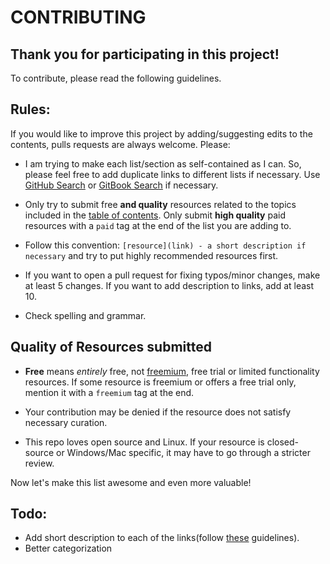 # CONTRIBUTING

## Thank you for participating in this project!

To contribute, please read the following guidelines.

## Rules:

If you would like to improve this project by adding/suggesting edits to the contents, pulls requests are always welcome. Please:

* I am trying to make each list/section as self-contained as I can. So, please feel free to add duplicate links to different lists if necessary. Use [GitHub Search](https://github.com/rsapkf/goodies/search?q=something&unscoped_q=something) or [GitBook Search](https://goodies.gitbook.io/goodies/) if necessary.

* Only try to submit free **and quality** resources related to the topics included in the [table of contents](README.md#table-of-contents). Only submit __high quality__ paid resources with a `paid` tag at the end of the list you are adding to.

* Follow this convention: `[resource](link) - a short description if necessary` and try to put highly recommended resources first.

* If you want to open a pull request for fixing typos/minor changes, make at least 5 changes. If you want to add description to links, add at least 10.

* Check spelling and grammar.

## Quality of Resources submitted

* **Free** means *entirely* free, not [freemium](https://en.wikipedia.org/wiki/Freemium), free trial or limited functionality resources. If some resource is freemium or offers a free trial only, mention it with a ```freemium``` tag at the end.

* Your contribution may be denied if the resource does not satisfy necessary curation.

* This repo loves open source and Linux. If your resource is closed-source or Windows/Mac specific, it may have to go through a stricter review.

Now let's make this list awesome and even more valuable!

## Todo:
- Add short description to each of the links(follow [these](https://github.com/sindresorhus/awesome/issues/928) guidelines).
- Better categorization
